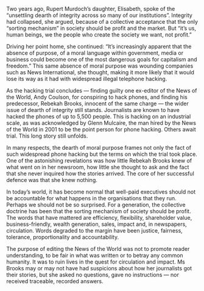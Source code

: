 Two years ago, Rupert Murdoch’s daughter, Elisabeth, spoke of the “unsettling dearth of integrity across so many of our institutions”. Integrity had collapsed, she argued, because of a collective acceptance that the only “sorting mechanism” in society should be profit and the market. But “it’s us, human beings, we the people who create the society we want, not profit.” 

Driving her point home, she continued: “It’s increasingly apparent that the absence of purpose, of a moral language within government, media or business could become one of the most dangerous goals for capitalism and freedom.” This same absence of moral purpose was wounding companies such as News International, she thought, making it more likely that it would lose its way as it had with widespread illegal telephone hacking. 

As the hacking trial concludes — finding guilty one ex-editor of the News of the World, Andy Coulson, for conspiring to hack phones, and finding his predecessor, Rebekah Brooks, innocent of the same charge — the wider issue of dearth of integrity still stands. Journalists are known to have hacked the phones of up to 5,500 people. This is hacking on an industrial scale, as was acknowledged by Glenn Mulcaire, the man hired by the News of the World in 2001 to be the point person for phone hacking. Others await trial. This long story still unfolds. 

In many respects, the dearth of moral purpose frames not only the fact of such widespread phone hacking but the terms on which the trial took place. One of the astonishing revelations was how little Rebekah Brooks knew of what went on in her newsroom, how little she thought to ask and the fact that she never inquired how the stories arrived. The core of her successful defence was that she knew nothing. 

In today’s world, it has become normal that well-paid executives should not be accountable for what happens in the organisations that they run. Perhaps we should not be so surprised. For a generation, the collective doctrine has been that the sorting mechanism of society should be profit. The words that have mattered are efficiency, flexibility, shareholder value, business-friendly, wealth generation, sales, impact and, in newspapers, circulation. Words degraded to the margin have been justice, fairness, tolerance, proportionality and accountability.

The purpose of editing the News of the World was not to promote reader understanding, to be fair in what was written or to betray any common humanity. It was to ruin lives in the quest for circulation and impact. Ms Brooks may or may not have had suspicions about how her journalists got their stories, but she asked no questions, gave no instructions — nor received traceable, recorded answers.